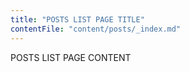 ```yaml
---
title: "POSTS LIST PAGE TITLE"
contentFile: "content/posts/_index.md"
---
```


POSTS LIST PAGE CONTENT
